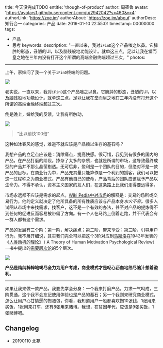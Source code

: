 title: 今天没完成TODO
entitle: 'though-of-product'
author: 周筱鲁
avatar: 'https://avatars1.githubusercontent.com/u/2942042?s=460&v=4'
authorLink: 'https://zoe.im'
authorAbout: 'https://zoe.im/about'
authorDesc: 知行合一
categories: 产品
date: 2019-01-10 22:55:01
timestamp: 00000000
tags:
- 产品
- 思考
keywords:
description: "一直以来，我对`iFinD`这个产品嗤之以鼻。它臃肿的形态，丑陋的UI，以及脑残般地功能设计。就单这三点，足以让我在堂而皇之地在三年内没有打开这个所谓的高端金融终端超过三次。"
photos:
---

上午，家婶问了我一个关于`iFinD`终端的问题。

![](https://ws2.sinaimg.cn/large/006tNc79ly1fz34u5xfp2j30kw10x1cf.jpg)

老实说，一直以来，我对`iFinD`这个产品嗤之以鼻。它臃肿的形态，丑陋的UI，以及脑残般地功能设计。就单这三点，足以让我在堂而皇之地在三年内没有打开这个所谓的高端金融终端超过三次。

倒是晚上，婶给我的反馈，让我有所触动，

![](https://ws4.sinaimg.cn/large/006tNc79ly1fz34ut8we4j30kw10xe2n.jpg)


> “比以前快100倍”

这种如沐春风的感觉，难道不就应该是产品赖以生存的基石吗？

我想产品的立足点应该是：消除痛点，提高快感。很可惜，我见到有很多的国内的产品，在产品打磨的阶段，掺杂了太多的杂质，也就是所谓的市场，这导致最终成型的产品并不那么晶莹剔透。无可后非，盈利是一个团队的目的，但绝对不是一款产品的目标。在商业行为中，产品充其量只能算作是一个利润的掮客，我们可以把这一过程称之为商业模式。产品有他自己的使命，产品背后的团队应该赋予产品以生命力。不得不承认，资本主义国家的友人们，在这条路上比我们走得要远得多。

市场永远都不应该是需求的起点。[Wiki Pedia中对市场](https://zh.wikipedia.org/wiki/%E5%B8%82%E5%9C%BA)的解释是：交易的场所或交易行为。他的定义就决定了他所具备的所有性质应该与产品本身*水火不容*。很多人试图从市场中来找需求，找客户，这不是一个有效的办法，甚至对产品的提炼得不到任何的促进反而容易被带偏了方向。有一个人在马路上倒着走路，并不代表会有一群人都有这个需求。

产品的发展有三个阶：第一阶，解决痛点；第二阶，带来享受；第三阶，引导用户行为。我不展开细说，其实我们完全可以把这个3阶对应到[马斯洛](https://wiki.mbalib.com/wiki/%E9%A9%AC%E6%96%AF%E6%B4%9B "马斯洛")在1943年发表的《[人类动机的理论](https://wiki.mbalib.com/w/index.php?title=%E4%BA%BA%E7%B1%BB%E5%8A%A8%E6%9C%BA%E7%9A%84%E7%90%86%E8%AE%BA&action=edit "人类动机的理论")》（ A Theory of Human Motivation Psychological Review）一书中提出的[需要层次论](https://wiki.mbalib.com/wiki/%E9%9C%80%E8%A6%81%E5%B1%82%E6%AC%A1%E8%AE%BA "需要层次论")的5个层次。

![](https://ws1.sinaimg.cn/large/006tNc79ly1fz34wbzirfj30m80goadt.jpg)

**产品是纯纯粹粹地竭尽全力为用户考虑，商业模式才是呕心沥血地绞尽脑汁想着盈利。**

---

如果让我来做一款产品，我要先学会分身：一个我来打磨产品，力求一气呵成，三阶贯通，这个我不会忘记使用体验也是产品的基石；另一个我则来研究商业模式，怎么让用户心甘情愿的掏腰包，你看，我知道用户一般都喜欢掏10张钱，1张用来买饭，1张用来打车，还有8张用来赌博。我想，在贫困年代，应该是9张买饭，1张赌博吧。

## Changelog

- 20190110 北苑
